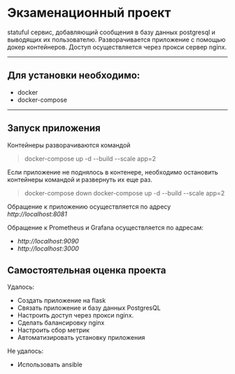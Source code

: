 # Экзаменационный проект
  statuful сервис, добавляющий сообщения в базу данных postgresql и выводящих их пользователю. 
  Разворачивается приложение с помощью докер контейнеров. Доступ осуществляется через прокси сервер nginx. 
 
---
## Для установки необходимо:
* docker 
* docker-compose

---
## Запуск приложения

Контейнеры разворачиваются командой 
>docker-compose up -d --build --scale app=2

Если приложение не поднялось в контенере, необходимо остановить контейнеры командой и развернуть их еще раз. 
>docker-compose down 
>docker-compose up -d --build --scale app=2

Обращение к приложению осуществляется по адресу 
*http://localhost:8081*

Обращение к Prometheus и Grafana осуществляется по адресам:
* *http://localhost:9090*
* *http://localhost:3000*

## Самостоятельная оценка проекта
Удалось:
* Создать приложение на flask 
* Связать приложение и базу данных PostgresQL
* Настроить доступ через прокси nginx. 
* Сделать балансировку nginx 
* Настроить сбор метрик 
* Автоматизировать установку приложения

Не удалось:
* Использовать ansible 

